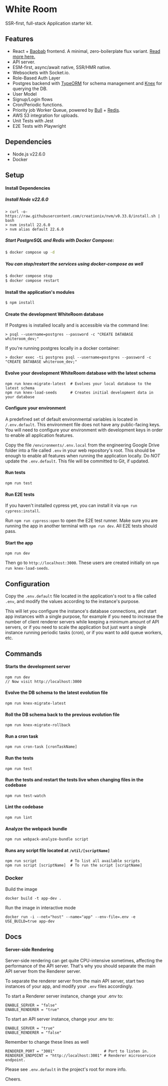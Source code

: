 # White Room

SSR-first, full-stack Application starter kit.


## Features

* React + [Baobab](http://christianalfoni.github.io/javascript/2015/02/06/plant-a-baobab-tree-in-your-flux-application.html) frontend. A minimal, zero-boilerplate flux variant. [Read more here.](http://christianalfoni.github.io/javascript/2015/02/06/plant-a-baobab-tree-in-your-flux-application.html)
* API server.
* ESM-first, async/await native, SSR/HMR native.
* Websockets with Socket.io.
* Role-Based Auth Layer
* Postgres backend with [TypeORM](https://typeorm.io/) for schema management and [Knex](https://knexjs.org/) for querying the DB.
* User Model
* Signup/Login flows
* Cron/Periodic functions.
* Priority job Worker Queue, powered by [Bull](https://github.com/taskforcesh/bullmq) + [Redis](http://redis.io/).
* AWS S3 integration for uploads.
* Unit Tests with Jest
* E2E Tests with Playwright


## Dependencies

* Node.js v22.6.0
* Docker


## Setup

#### Install Dependencies

##### Install Node v22.6.0
```
> curl -o- https://raw.githubusercontent.com/creationix/nvm/v0.33.8/install.sh | bash
> nvm install 22.6.0
> nvm alias default 22.6.0
```

##### Start PostgreSQL and Redis with Docker Compose:
```bash
$ docker compose up -d
```

##### You can stop/restart the services using docker-compose as well

```bash
$ docker compose stop
$ docker compose restart
```

#### Install the application's modules
```bash
$ npm install
```


#### Create the development WhiteRoom database

If Postgres is installed locally and is accessible via the command line:
```
> psql --username=postgres --password -c "CREATE DATABASE whiteroom_dev;"
```

If you're running postgres locally in a docker container:
```
> docker exec -ti postgres psql --username=postgres --password -c "CREATE DATABASE whiteroom_dev;"
```


#### Evolve your development WhiteRoom database with the latest schema
```
npm run knex-migrate-latest  # Evolves your local database to the latest schema
npm run knex-load-seeds      # Creates initial development data in your database
```


#### Configure your environment
A predefined set of default environmental variables is located in `/.env.default`. This environment file does not have any public-facing keys. You will need to configure your environment with development keys in order to enable all application features.

Copy the file `/environments/.env.local` from the engineering Google Drive folder into a file called `.env` in your web repository's root. This should be enough to enable all features when running the application locally. Do *NOT* update the `.env.default`. This file will be committed to Git, if updated.


#### Run tests
`npm run test`


#### Run E2E tests
If you haven't installed cypress yet, you can install it via `npm run cypress:install`.

Run `npm run cypress:open` to open the E2E test runner. Make sure you are running the app in another terminal with `npm run dev`. All E2E tests should pass.


#### Start the app
`npm run dev`

Then go to `http://localhost:3000`. These users are created initially on `npm run knex-load-seeds`.


## Configuration

Copy the `.env.default` file located in the application's root to a file called `.env`, and modify the values according to the instance's purpose.

This will let you configure the instance's database connections, and start app instances with a single purpose, for example if you need to increase the number of client renderer servers while keeping a minimum amount of API servers, or if you need to scale the application but just want a single instance running periodic tasks (cron), or if you want to add queue workers, etc.


## Commands

#### Starts the development server
```
npm run dev
// Now visit http://localhost:3000
```

#### Evolve the DB schema to the latest evolution file
`npm run knex-migrate-latest`


#### Roll the DB schema back to the previous evolution file
`npm run knex-migrate-rollback`


#### Run a cron task
`npm run cron-task [cronTaskName]`


#### Run the tests
`npm run test`


#### Run the tests and restart the tests live when changing files in the codebase
`npm run test-watch`


#### Lint the codebase
`npm run lint`


#### Analyze the webpack bundle
`npm run webpack-analyze-bundle script`


#### Runs any script file located at `/util/[scriptName]`
```
npm run script               # To list all available scripts
npm run script [scriptName]  # To run the script [scriptName]
```

### Docker

Build the image
```
docker build -t app-dev .
```

Run the image in interactive mode
```
docker run -i --net="host" --name="app" --env-file=.env -e USE_BUILD=true app-dev
```


## Docs

#### Server-side Rendering

Server-side rendering can get quite CPU-intensive sometimes, affecting the performance of the API server. That's why you should separate the main API server from the Renderer server.

To separate the renderer server from the main API server, start two instances of your app, and modify your `.env` files accordingly.

To start a Renderer server instance, change your .env to:
```
ENABLE_SERVER = "false"
ENABLE_RENDERER = "true"
```

To start an API server instance, change your .env to:
```
ENABLE_SERVER = "true"
ENABLE_RENDERER = "false"
```

Remember to change these lines as well

```
RENDERER_PORT = "3001"                      # Port to listen in.
RENDERER_ENDPOINT = "http://localhost:3001" # Renderer microservice endpoint.
```

Please see `.env.default` in the project's root for more info.


Cheers.
